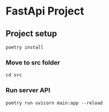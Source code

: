# FastApi Project

## Project setup
```
poetry install
```

### Move to src folder
```
cd src
```

### Run server API
```
poetry run uvicorn main:app --reload
```
